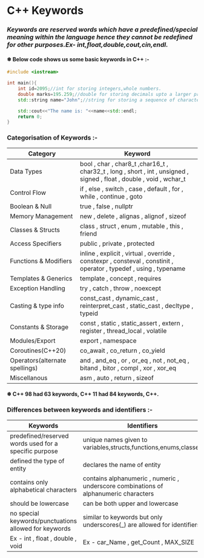# C++ Keywords

### *Keywords are reserved words which have a predefined/special meaning within the language hence they cannot be redefined for other purposes.Ex- int,float,double,cout,cin,endl.*

#### ❄ Below code shows us some basic keywords in C++ :-

``` cpp
#include <iostream>

int main(){
    int id=2095;//int for storing integers,whole numbers.
    double marks=195.259;//double for storing decimals upto a larger precision.
    std::string name="John";//string for storing a sequence of characters.

    std::cout<<"The name is: "<<name<<std::endl;
    return 0;
}
```

### Categorisation of Keywords :-

|Category|Keyword|
|--------|-------|
|Data Types|bool , char , char8_t ,char16_t , char32_t , long , short , int , unsigned , signed , float , double , void , wchar_t|
|Control Flow|if , else , switch , case , default , for , while , continue , goto|
|Boolean & Null|true , false , nullptr|
|Memory Management|new , delete , alignas ,   alignof , sizeof|
|Classes & Structs|class , struct , enum , mutable , this , friend|
|Access Specifiers|public , private , protected|
|Functions & Modifiers|inline , explicit , virtual , override , constexpr , consteval , constinit , operator , typedef , using , typename|
|Templates & Generics|template , concept  , requires|
|Exception Handling|try , catch , throw , noexcept|
|Casting & type info|const_cast ,  dynamic_cast , reinterpret_cast ,  static_cast , decltype , typeid|
|Constants & Storage|const , static , static_assert , extern , register , thread_local , volatile|
|Modules/Export|export , namespace|
|Coroutines(C++20)|co_await , co_return , co_yield|
|Operators(alternate spellings)|and , and_eq , or , or_eq , not , not_eq , bitand , bitor , compl , xor , xor_eq|
|Miscellanous|asm , auto , return , sizeof|


#### ❄ C++ 98 had 63 keywords, C++ 11 had 84 keywords, C++.


### Differences between keywords and identifiers :-

|Keywords|Identifiers|
|--------|-----------|
|predefined/reserved words used for a specific purpose|unique names given to variables,structs,functions,enums,classes|
|defined the type of entity|declares the name of entity|
|contains only alphabetical characters|contains alphanumeric , numeric , underscore combinations of alphanumeric characters|
|should be lowercase|can be both upper and lowercase|
|no special keywords/punctuations allowed for keywords|similar to keywords but only underscores(_) are allowed for identifiers|
|Ex - int , float , double , void|Ex - car_Name , get_Count , MAX_SIZE|
